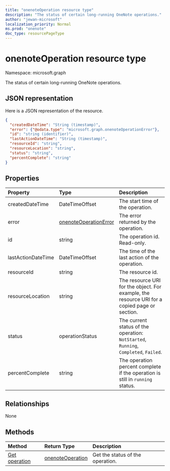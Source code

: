 ```yaml
---
title: "onenoteOperation resource type"
description: "The status of certain long-running OneNote operations."
author: "jewan-microsoft"
localization_priority: Normal
ms.prod: "onenote"
doc_type: resourcePageType
---
```


# onenoteOperation resource type

Namespace: microsoft.graph

The status of certain long-running OneNote operations.

## JSON representation

Here is a JSON representation of the resource.

<!--{
  "blockType": "resource",
  "optionalProperties": [],
  "baseType": "microsoft.graph.operation",
  "@odata.type": "microsoft.graph.onenoteOperation"
}-->

```json
{
  "createdDateTime": "String (timestamp)",
  "error": {"@odata.type": "microsoft.graph.onenoteOperationError"},
  "id": "string (identifier)",
  "lastActionDateTime": "String (timestamp)",
  "resourceId": "string",
  "resourceLocation": "string",
  "status": "string",
  "percentComplete": "string"
}

```
## Properties
| Property	   | Type	|Description|
|:---------------|:--------|:----------|
|createdDateTime| DateTimeOffset |The start time of the operation.|
|error|[onenoteOperationError](onenoteoperationerror.md)|The error returned by the operation.|
|id|string|The operation id. Read-only.|
|lastActionDateTime| DateTimeOffset |The time of the last action of the operation.|
|resourceId|string|The resource id.|
|resourceLocation|string|The resource URI for the object. For example, the resource URI for a copied page or section. |
|status|operationStatus|The current status of the operation: `NotStarted`, `Running`, `Completed`, `Failed`. |
|percentComplete|string|The operation percent complete if the operation is still in `running` status.|

## Relationships
None


## Methods

| Method		   | Return Type	|Description|
|:---------------|:--------|:----------|
|[Get operation](../api/onenoteoperation-get.md) | [onenoteOperation](onenoteoperation.md) |Get the status of the operation. |

<!-- uuid: 8fcb5dbc-d5aa-4681-8e31-b001d5168d79
2015-10-25 14:57:30 UTC -->
<!-- {
  "type": "#page.annotation",
  "description": "onenoteOperation resource",
  "keywords": "",
  "section": "documentation",
  "tocPath": ""
}-->

